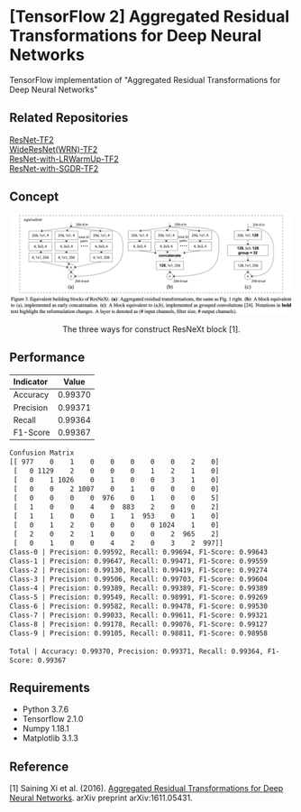 [TensorFlow 2] Aggregated Residual Transformations for Deep Neural Networks
=====

TensorFlow implementation of "Aggregated Residual Transformations for Deep Neural Networks"  

## Related Repositories
<a href="https://github.com/YeongHyeon/ResNet-TF2">ResNet-TF2</a>  
<a href="https://github.com/YeongHyeon/WideResNet_WRN-TF2">WideResNet(WRN)-TF2</a>  
<a href="https://github.com/YeongHyeon/ResNet-with-LRWarmUp-TF2">ResNet-with-LRWarmUp-TF2</a>  
<a href="https://github.com/YeongHyeon/ResNet-with-SGDR-TF2">ResNet-with-SGDR-TF2</a>  

## Concept
<div align="center">
  <img src="./figures/resnext.png" width="800">  
  <p>The three ways for construct ResNeXt block [1].</p>
</div>

## Performance

|Indicator|Value|
|:---|:---:|
|Accuracy|0.99370|
|Precision|0.99371|
|Recall|0.99364|
|F1-Score|0.99367|

```
Confusion Matrix
[[ 977    0    1    0    0    0    0    0    2    0]
 [   0 1129    2    0    0    0    1    2    1    0]
 [   0    1 1026    0    1    0    0    3    1    0]
 [   0    0    2 1007    0    1    0    0    0    0]
 [   0    0    0    0  976    0    1    0    0    5]
 [   1    0    0    4    0  883    2    0    0    2]
 [   1    1    0    0    1    1  953    0    1    0]
 [   0    1    2    0    0    0    0 1024    1    0]
 [   2    0    2    1    0    0    0    2  965    2]
 [   0    1    0    0    4    2    0    3    2  997]]
Class-0 | Precision: 0.99592, Recall: 0.99694, F1-Score: 0.99643
Class-1 | Precision: 0.99647, Recall: 0.99471, F1-Score: 0.99559
Class-2 | Precision: 0.99130, Recall: 0.99419, F1-Score: 0.99274
Class-3 | Precision: 0.99506, Recall: 0.99703, F1-Score: 0.99604
Class-4 | Precision: 0.99389, Recall: 0.99389, F1-Score: 0.99389
Class-5 | Precision: 0.99549, Recall: 0.98991, F1-Score: 0.99269
Class-6 | Precision: 0.99582, Recall: 0.99478, F1-Score: 0.99530
Class-7 | Precision: 0.99033, Recall: 0.99611, F1-Score: 0.99321
Class-8 | Precision: 0.99178, Recall: 0.99076, F1-Score: 0.99127
Class-9 | Precision: 0.99105, Recall: 0.98811, F1-Score: 0.98958

Total | Accuracy: 0.99370, Precision: 0.99371, Recall: 0.99364, F1-Score: 0.99367
```

## Requirements
* Python 3.7.6  
* Tensorflow 2.1.0  
* Numpy 1.18.1  
* Matplotlib 3.1.3  

## Reference
[1] Saining Xi et al. (2016). <a href="https://arxiv.org/abs/1611.05431">Aggregated Residual Transformations for Deep Neural Networks</a>. arXiv preprint arXiv:1611.05431.
